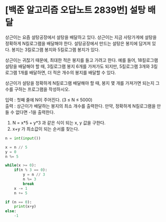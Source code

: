 [백준 알고리즘 오답노트 2839번] 설탕 배달
=================
상근이는 요즘 설탕공장에서 설탕을 배달하고 있다. 상근이는 지금 사탕가게에 설탕을 정확하게 N킬로그램을 배달해야 한다. 설탕공장에서 만드는 설탕은 봉지에 담겨져 있다. 봉지는 3킬로그램 봉지와 5킬로그램 봉지가 있다.

상근이는 귀찮기 때문에, 최대한 적은 봉지를 들고 가려고 한다. 예를 들어, 18킬로그램 설탕을 배달해야 할 때, 3킬로그램 봉지 6개를 가져가도 되지만, 5킬로그램 3개와 3킬로그램 1개를 배달하면, 더 적은 개수의 봉지를 배달할 수 있다.

상근이가 설탕을 정확하게 N킬로그램 배달해야 할 때, 봉지 몇 개를 가져가면 되는지 그 수를 구하는 프로그램을 작성하시오.

입력 : 첫째 줄에 N이 주어진다. (3 ≤ N ≤ 5000)  
출력 : 상근이가 배달하는 봉지의 최소 개수를 출력한다. 만약, 정확하게 N킬로그램을 만들 수 없다면 -1을 출력한다.

1. N = x&#42;5 + y&#42;3 과 같은 식이 되는 x, y 값을 구한다.
2. x+y 가 최소값이 되는 순서를 찾는다.
```python
n = int(input())

x = n // 5
y = 0
n %= 5

while(x >= 0):
    if(n % 3 == 0):
        y = n // 3
        n %= 3
        break
    x -= 1
    n += 5

if (n == 0):
    print(x+y)
else:
    -1
```
